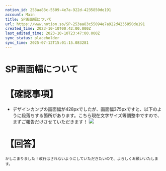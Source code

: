 ```yaml
---
notion_id: 253aa83c-5509-4e7a-922d-4235850de191
account: Main
title: SP画面幅について
url: https://www.notion.so/SP-253aa83c55094e7a922d4235850de191
created_time: 2023-10-10T00:42:00.000Z
last_edited_time: 2023-10-10T23:47:00.000Z
sync_status: placeholder
sync_time: 2025-07-12T15:01:15.083281
---
```

# SP画面幅について

# 【確認事項】
- デザインカンプの画面幅が428pxでしたが、画面幅375pxですと、以下のように段落ちする箇所があります。こちら現在文字サイズ等調整中ですので、まずご報告だけさせていただきます！
![](https://prod-files-secure.s3.us-west-2.amazonaws.com/736adce6-a3a4-4a64-9f74-d9aa055c96d2/32b70be1-9e3a-4662-b5b2-db0342397e3d/Untitled.png?X-Amz-Algorithm=AWS4-HMAC-SHA256&X-Amz-Content-Sha256=UNSIGNED-PAYLOAD&X-Amz-Credential=ASIAZI2LB46672CGFZGH%2F20250719%2Fus-west-2%2Fs3%2Faws4_request&X-Amz-Date=20250719T043345Z&X-Amz-Expires=3600&X-Amz-Security-Token=IQoJb3JpZ2luX2VjEIT%2F%2F%2F%2F%2F%2F%2F%2F%2F%2FwEaCXVzLXdlc3QtMiJHMEUCIBM2egdYhkhvjS3LF%2FuHkHVDeGugdppdKH1wBKHwJ%2FvlAiEA5RkYQygMAzko0XvGJunrsHO5YTEjE9hFAuknOEJ8ZJoqiAQInf%2F%2F%2F%2F%2F%2F%2F%2F%2F%2FARAAGgw2Mzc0MjMxODM4MDUiDOLDCj09VPBX5I1IRCrcA72uUCwUqOSeMO%2BHlfdEImZk6udNmnvzVxZ8CpdgBjeqPJUY0k3PSmjcA3%2FRyqxPvo4N6NIKsyiLKBinsxYUkFeAmsTmmj9Hx70%2FMLvROSjiQSOffUwp7vQK6OnaWX2%2BWODA0n0HTu9PYdmfqj%2FyX0aAE89tcB3o7%2Buf1ziOt0N%2FEm1OUI5nTbF47J0t2mKFHWHiItj77AtMLFC%2FMnnpMgJvArCjLd%2BZ0%2B39iddDuhQ6d2mEZopDDk7Bu5GqXwgLCEPf%2FFftA57IRwsZ%2FkvndoyfUn%2FCGLBUxY%2Fl8111wWjg5LbpUlrzM3NOslPk6nvmYMCV7DWgCW%2BqocXKwuod8GtjWW64a3RDh2ZjdWRJ9Ybl6hoYch%2BDk54GehtM8n5flsPyLmiATqRShxBg%2BpaANH59sxmBYvWcvcXi7OS8KVDYQk34ZgEy5QWvU8co56mK103hCmT9IAdACf69mO7zKu0h%2B8itSwpx1steD5K7gUAh0GJunWEObODsRHvgXZxwuF6l%2FdtLMbD1zYBk7sEovEmfpg6OUnb6Xv0RNb2%2FT6QRggr2hqTivQx%2BMUQxSWjZmpGE0iAaxa%2BdiRheVvbxZrTMTAFlXwU7U1nWKHbnF8meYHxW3QHK8XGrsJYeMICr7MMGOqUB%2BK2XSafdZc%2FS5kQWWYavvqfivYwQOGGL04AGh1Q6EEvbtbr6MFOCtLMbI%2FkHC%2BfyqZu2GQnTS%2Bs5o3%2F2Zu0PzpHKSMj34CZDu%2Fp9DkaRqb73ikaOB3ADgDK9La9nPh0dubkr7%2Btimy%2FdN%2BvEMp61ootubYO4YCd9qPZdKA7LqgnlWN4IN2eb5G6QrHyAu8I6v53M1%2FJmkWpuhB3jPYf7YWi166H2&X-Amz-Signature=dddfb6d47abd270a1c01f2d7d29ef3389411f9a6faad3c7dc74aaccf06294127&X-Amz-SignedHeaders=host&x-amz-checksum-mode=ENABLED&x-id=GetObject)
# 【回答】
```plain text
かしこまりました！改行はされないようにしていただきたいので、よろしくお願いいたします。

```